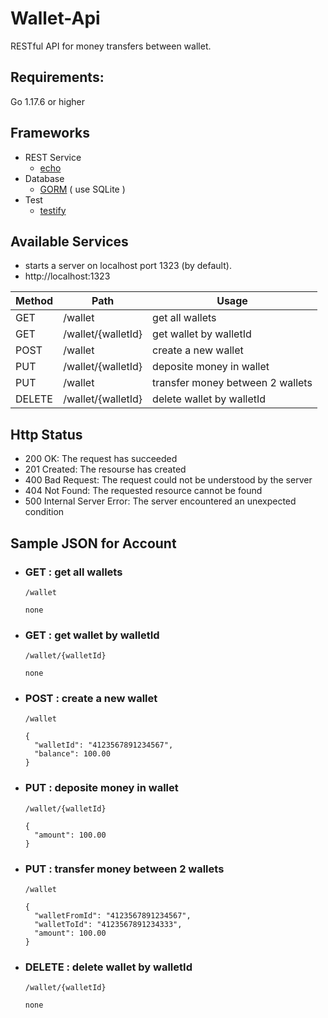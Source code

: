 Wallet-Api
===

RESTful API for money transfers between wallet.

Requirements:
---
Go 1.17.6 or higher

Frameworks
---
* REST Service
    * [echo](https://echo.labstack.com/guide/)
* Database
    * [GORM](https://gorm.io/docs/index.html) ( use SQLite ) 
* Test
    * [testify](https://github.com/stretchr/testify/blob/master/assert/assertions_test.go)



Available Services
---
* starts a server on localhost port 1323 (by default). 
* http://localhost:1323

|  Method  | Path                |    Usage                         |
| -------- | ------------------- | -------------------------------- |
| GET      | /wallet             | get all wallets                  |
| GET      | /wallet/{walletId}  | get wallet by walletId           |
| POST     | /wallet             | create a new wallet              |
| PUT      | /wallet/{walletId}  | deposite money in wallet         |
| PUT      | /wallet             | transfer money between 2 wallets |
| DELETE   | /wallet/{walletId}  | delete wallet by walletId        |


Http Status
---
* 200 OK: The request has succeeded
* 201 Created: The resourse has created
* 400 Bad Request: The request could not be understood by the server
* 404 Not Found: The requested resource cannot be found
* 500 Internal Server Error: The server encountered an unexpected condition

Sample JSON for Account
---
* ### GET : get all wallets 
    `/wallet` 
    ```
    none
    ```
    
* ### GET : get wallet by walletId
    `/wallet/{walletId}` 
    ```
    none
    ```

* ### POST : create a new wallet
    `/wallet `
    ```
    {
      "walletId": "4123567891234567",
      "balance": 100.00
    }
    ```
* ### PUT : deposite money in wallet
    `/wallet/{walletId} ` 
    ```
    {
      "amount": 100.00
    }
    ```
* ### PUT : transfer money between 2 wallets
    `/wallet ` 
    ```
    {
      "walletFromId": "4123567891234567",
      "walletToId": "4123567891234333",
      "amount": 100.00
    }
    ```
        
* ### DELETE : delete wallet by walletId
    `/wallet/{walletId} ` 
    ```
    none
    ```
